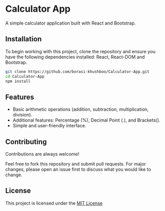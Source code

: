 

# Calculator App

A simple calculator application built with React and Bootstrap.

## Installation

To begin working with this project, clone the repository and ensure you have the following dependencies installed: React, React-DOM and Bootstrap.
```bash
git clone https://github.com/borasi-khushboo/Calculator-App.git
cd Calculator-App
npm install
```

## Features

- Basic arithmetic operations (addition, subtraction, multiplication, division).
- Additional features: Percentage (%), Decimal Point (.), and Brackets().
- Simple and user-friendly interface.

## Contributing

Contributions are always welcome!

Feel free to fork this repository and submit pull requests. For major changes, please open an issue first to discuss what you would like to change.


## License

This project is licensed under the [MIT License](https://github.com/borasi-khushboo/Calculator-App/blob/master/LICENSE)





